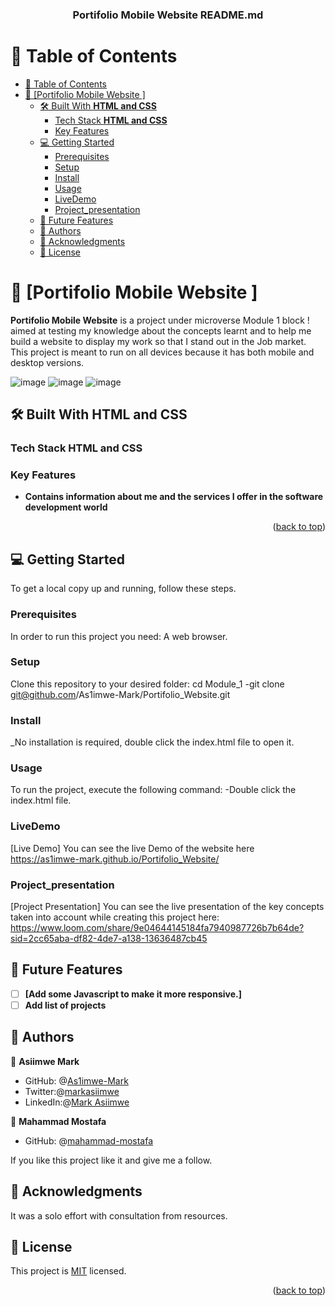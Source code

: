 <a name="readme-top"></a>


<div align="center">
  

  <h3><b>Portifolio Mobile Website README.md</b></h3>

</div>

# 📗 Table of Contents

- [📗 Table of Contents](#-table-of-contents)
- [📖 \[Portifolio Mobile Website \] ](#-portifolio-mobile-website--)
  - [🛠 Built With **HTML and CSS**](#-built-with-html-and-css)
    - [Tech Stack **HTML and CSS**](#tech-stack-html-and-css)
    - [Key Features ](#key-features-)
  - [💻 Getting Started ](#-getting-started-)
    - [Prerequisites](#prerequisites)
    - [Setup](#setup)
    - [Install](#install)
    - [Usage](#usage)
    - [LiveDemo](#livedemo)
    - [Project_presentation](#project_presentation)
  - [🔭 Future Features ](#-future-features-)
  - [👥 Authors ](#-authors-)
  - [🙏 Acknowledgments ](#-acknowledgments-)
  - [📝 License ](#-license-)


# 📖 [Portifolio Mobile Website ] <a name="about-project"></a>
**Portifolio Mobile Website** is a project under microverse Module 1 block ! aimed at testing my knowledge about the concepts learnt and to help me build a website to display my work so that I stand out in the Job market.
This project is meant to run on all devices because it has both mobile and desktop versions.

![image](https://github.com/As1imwe-Mark/Portifolio_toolbar_and_headline_section/assets/100065970/80b2bb40-54c8-4ebb-9ae9-7c30991bc7d9)
![image](https://github.com/As1imwe-Mark/Portifolio_Website/assets/100065970/fd0cfa20-fbb7-4cb9-bb05-49638f28bd40)
![image](https://github.com/As1imwe-Mark/Portifolio_Website/assets/100065970/b5f2481d-99ca-42e1-bed6-d5ac9a892b9b)



## 🛠 Built With **HTML and CSS**

### Tech Stack **HTML and CSS**
### Key Features <a name="key-features"></a>
- **Contains information about me and the services I offer in the software development world**

<p align="right">(<a href="#readme-top">back to top</a>)</p>

## 💻 Getting Started <a name="getting-started"></a>

To get a local copy up and running, follow these steps.




### Prerequisites

In order to run this project you need: A web browser.
### Setup

Clone this repository to your desired folder:
cd Module_1 
-git clone git@github.com/As1imwe-Mark/Portifolio_Website.git

### Install

_No installation is required, double click the index.html file to open it.

### Usage

To run the project, execute the following command:
-Double click the index.html file.

### LiveDemo
[Live Demo] You can see the live Demo of the website here https://as1imwe-mark.github.io/Portifolio_Website/

### Project_presentation
[Project Presentation] You can see the live presentation of the key concepts taken into account while creating this project here: https://www.loom.com/share/9e04644145184fa7940987726b7b64de?sid=2cc65aba-df82-4de7-a138-13636487cb45

## 🔭 Future Features <a name="future-features"></a>

- [ ] **[Add some Javascript to make it more responsive.]**
- [ ]  **Add list of projects**

## 👥 Authors <a name="authors"></a>

👤 **Asiimwe Mark**

- GitHub: @[As1imwe-Mark](https://github.com/As1imwe-Mark)
- Twitter:@[markasiimwe](https://twitter.com/MarkAsiimwe?t=fPfXM4CV3OU6gKMNB1RGDA&s=09)
- LinkedIn:@[Mark Asiimwe](https://www.linkedin.com/in/mark-asiimwe-0ab0611ab)

👤 **Mahammad Mostafa**

- GitHub: @[mahammad-mostafa](https://github.com/mahammad-mostafa)
 
If you like this project like it and give me a follow.


## 🙏 Acknowledgments <a name="acknowledgements"></a>

It was a solo effort with consultation from resources.



## 📝 License <a name="license"></a>

This project is [MIT](./LICENSE) licensed.


<p align="right">(<a href="#readme-top">back to top</a>)</p>
